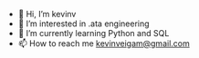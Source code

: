 - 👋 Hi, I’m kevinv
- 👀 I’m interested in .ata engineering
- 🌱 I’m currently learning Python and SQL
- 📫 How to reach me kevinveigam@gmail.com


